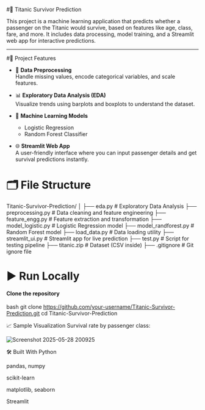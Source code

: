  #🚢 Titanic Survivor Prediction

This project is a machine learning application that predicts whether a passenger on the Titanic would survive, based on features like age, class, fare, and more. It includes data processing, model training, and a Streamlit web app for interactive predictions.

---

#📌 Project Features

- 🧹 **Data Preprocessing**  
  Handle missing values, encode categorical variables, and scale features.

- 📊 **Exploratory Data Analysis (EDA)**  
  Visualize trends using barplots and boxplots to understand the dataset.

- 🧠 **Machine Learning Models**  
  - Logistic Regression  
  - Random Forest Classifier

- 🌐 **Streamlit Web App**  
  A user-friendly interface where you can input passenger details and get survival predictions instantly.

# 🗂️ File Structure

Titanic-Survivor-Prediction/
│
├── eda.py # Exploratory Data Analysis
├── preprocessing.py # Data cleaning and feature engineering
├── feature_engg.py # Feature extraction and transformation
├── model_logistic.py # Logistic Regression model
├── model_randforest.py # Random Forest model
├── load_data.py # Data loading utility
├── streamlit_ui.py # Streamlit app for live prediction
├── test.py # Script for testing pipeline
├── titanic.zip # Dataset (CSV inside)
├── .gitignore # Git ignore file

# ▶️ Run Locally

#### Clone the repository

bash
git clone https://github.com/your-username/Titanic-Survivor-Prediction.git
cd Titanic-Survivor-Prediction

📈 Sample Visualization
Survival rate by passenger class:

![Screenshot 2025-05-28 200925](https://github.com/user-attachments/assets/4562eba1-93a6-4812-8ba8-b9a8518e433b)

🛠️ Built With
Python

pandas, numpy

scikit-learn

matplotlib, seaborn

Streamlit

